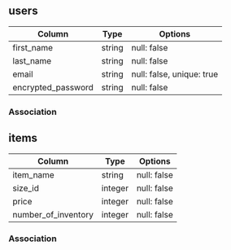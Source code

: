 ## users

| Column                | Type   | Options                   |
| --------------------- | ------ | ------------------------- |
| first_name            | string | null: false               |
| last_name             | string | null: false               |
| email                 | string | null: false, unique: true |
| encrypted_password    | string | null: false               |

### Association


## items

| Column              | Type       | Options     |
| ------------------- | ---------- | ----------- |
| item_name           | string     | null: false |
| size_id             | integer    | null: false |
| price               | integer    | null: false |
| number_of_inventory | integer    | null: false |


### Association